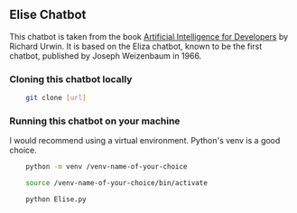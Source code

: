 ## Elise Chatbot

This chatbot is taken from the book [Artificial Intelligence for Developers](https://ineasysteps.com/products-page/artificial-intelligence-developers-in-easy-steps/) by Richard Urwin. It is based on the Eliza chatbot, known to be the first chatbot, published by Joseph Weizenbaum in 1966.

### Cloning this chatbot locally

```bash
    git clone [url]
```

### Running this chatbot on your machine

I would recommend using a virtual environment. Python's venv is a good choice.

```bash
    python -m venv /venv-name-of-your-choice
```

```bash
    source /venv-name-of-your-choice/bin/activate
```

```bash
    python Elise.py
```
